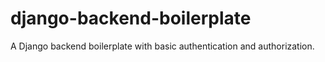 # django-backend-boilerplate
A Django backend boilerplate with basic authentication and authorization.
